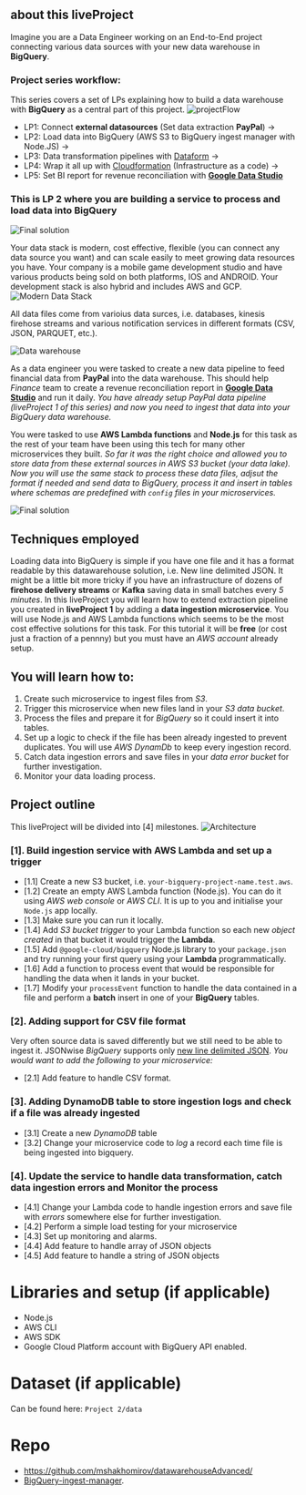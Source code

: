 
## about this liveProject
Imagine you are a Data Engineer working on an End-to-End project connecting various data sources with your new data warehouse in **BigQuery**.

### Project series workflow: 
This series covers a set of LPs explaining how to build a data warehouse with **BigQuery** as a central part of this project.
![projectFlow](https://mydataschool.com/liveprojects/img/projectFlow.drawio.png)

* LP1: Connect **external datasources** (Set data extraction **PayPal**) -> 
* LP2: Load data into BigQuery (AWS S3 to BigQuery ingest manager with Node.JS) -> 
* LP3: Data transformation pipelines with [Dataform](dataform.co) -> 
* LP4: Wrap it all up with [Cloudformation](https://aws.amazon.com/cloudformation/) (Infrastructure as a code) ->
* LP5: Set BI report for revenue reconciliation with [**Google Data Studio**](https://datastudio.google.com/u/0/navigation/reporting)

### This is LP 2 where you are building a service to process and load data into BigQuery 
![Final solution](https://mydataschool.com/liveprojects/img/ingestManager.drawio.png)

Your data stack is modern, cost effective, flexible (you can connect any data source you want) and can scale easily to meet growing data resources you have. Your company is a mobile game development studio and have various products being sold on both platforms, IOS and ANDROID. Your development stack is also hybrid and includes AWS and GCP. 
![Modern Data Stack](https://mydataschool.com/liveprojects/img/modernDataStack.png)

All data files come from varioius data surces, i.e. databases, kinesis firehose streams and various notification services in different formats (CSV, JSON, PARQUET, etc.).

![Data warehouse](https://mydataschool.com/liveprojects/img/externalDataBigQuery.png)

As a data engineer you were tasked to create a new data pipeline to feed financial data from **PayPal** into the data warehouse. This should help *Finance* team to create a revenue reconciliation report in [**Google Data Studio**](https://datastudio.google.com/u/0/navigation/reporting) and run it daily. *You have already setup PayPal data pipeline (liveProject 1 of this series) and now you need to ingest that data into your BigQuery data warehouse.*

You were tasked to use **AWS Lambda functions** and **Node.js** for this task as the rest of your team have been using this tech for many other microservices they built.
*So far it was the right choice and allowed you to store data from these external sources in AWS S3 bucket (your data lake). Now you will use the same stack to process these data files, adjsut the format if needed and send data to BigQuery, process it and insert in tables where schemas are predefined with `config` files in your microservices.*

![Final solution](https://mydataschool.com/liveprojects/img/ingestManager.drawio.png)



## Techniques employed

Loading data into BigQuery is simple if you have one file and it has a format readable by this datawarehouse solution, i.e. New line delimited JSON.
It might be a little bit more tricky if you have an infrastructure of dozens of **firehose delivery streams** or **Kafka** saving data in small batches every *5 minutes*.
In this liveProject you will learn how to extend extraction pipeline you created in **liveProject 1** by adding a **data ingestion microservice**. You will use Node.js and AWS Lambda functions which seems to be the most cost effective solutions for this task. For this tutorial it will be **free** (or cost just a fraction of a pennny) but you must have an *AWS account* already setup.


## You will learn how to:
1. Create such microservice to ingest files from *S3*.
2. Trigger this microservice when new files land in your *S3 data bucket*.
3. Process the files and prepare it for *BigQuery* so it could insert it into tables.
4. Set up a logic to check if the file has been already ingested to prevent duplicates. You will use *AWS DynamDb* to keep every ingestion record.
5. Catch data ingestion errors and save files in your *data error bucket* for further investigation.
6. Monitor your data loading process.


## Project outline

This liveProject will be divided into [4] milestones.
![Architecture](https://mydataschool.com/liveprojects/img/ingestManager.drawio.png)

### **[1]. Build ingestion service with AWS Lambda and set up a trigger**
* [1.1] Create a new S3 bucket, i.e. `your-bigquery-project-name.test.aws`. 
* [1.2] Create an empty AWS Lambda function (Node.js). You can do it using *AWS web console* or *AWS CLI*. It is up to you and initialise your `Node.js` app locally.
* [1.3] Make sure you can run it locally.
* [1.4] Add *S3 bucket trigger* to your Lambda function so each new *object created* in that bucket it would trigger the **Lambda**.
* [1.5] Add `@google-cloud/bigquery` Node.js library to your `package.json` and try running your first query using your **Lambda** programmatically.
* [1.6] Add a function to process event that would be responsible for handling the data when it lands in your bucket.
* [1.7] Modify your `processEvent` function to handle the data contained in a file and perform a **batch** insert in one of your **BigQuery** tables.

### **[2]. Adding support for CSV file format**
Very often source data is saved differently but we still need to be able to ingest it. JSONwise *BigQuery* supports only [new line delimited JSON](http://ndjson.org/). 
*You would want to add the following to your microservice:*
* [2.1] Add feature to handle CSV format.


### **[3]. Adding DynamoDB table to store ingestion logs and check if a file was already ingested**
* [3.1] Create a new *DynamoDB* table
* [3.2] Change your microservice code to *log* a record each time file is being ingested into bigquery.

### **[4]. Update the service to handle data transformation, catch data ingestion errors and Monitor the process**
* [4.1] Change your Lambda code to handle ingestion errors and save file with *errors* somewhere else for further investigation.
* [4.2] Perform a simple load testing for your microservice
* [4.3] Set up monitoring and alarms.
* [4.4] Add feature to handle array of JSON objects
* [4.5] Add feature to handle a string of JSON objects

# Libraries and setup (if applicable)

- Node.js
- AWS CLI
- AWS SDK
- Google Cloud Platform account with BigQuery API enabled.



# Dataset (if applicable)
Can be found here: `Project 2/data`

# Repo
* https://github.com/mshakhomirov/datawarehouseAdvanced/
* [BigQuery-ingest-manager](https://github.com/mshakhomirov/BigQuery-ingest-manager).